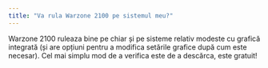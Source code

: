 ```yaml
---
title: "Va rula Warzone 2100 pe sistemul meu?"
---
```


Warzone 2100 ruleaza bine pe chiar și pe sisteme relativ modeste cu grafică integrată (și are opțiuni pentru a modifica setările grafice după cum este necesar). Cel mai simplu mod de a verifica este de a descărca, este gratuit!
